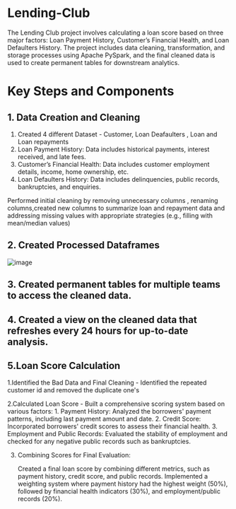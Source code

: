 # Lending-Club

The Lending Club project involves calculating a loan score based on three major factors: Loan Payment History, Customer’s Financial Health, and Loan Defaulters History. The project includes data cleaning, transformation, and storage processes using Apache PySpark, and the final cleaned data is used to create permanent tables for downstream analytics.

# Key Steps and Components
## 1. Data Creation and Cleaning
   1. Created 4 different Dataset - Customer, Loan Deafaulters , Loan and Loan repayments
   2. Loan Payment History: Data includes historical payments, interest received, and late fees.
   3. Customer’s Financial Health: Data includes customer employment details, income, home ownership, etc. 
   4. Loan Defaulters History: Data includes delinquencies, public records, bankruptcies, and enquiries.

Performed initial cleaning by removing unnecessary columns , renaming columns,created new columns to summarize loan and repayment data and addressing missing values with appropriate strategies (e.g., filling with mean/median values)



## 2. Created Processed Dataframes
![image](https://github.com/priyaljain04/Lending-Club/assets/44484014/4b12ae84-675c-4cef-9358-ba592215e30a)



## 3. Created permanent tables for multiple teams to access the cleaned data.

## 4. Created a view on the cleaned data that refreshes every 24 hours for up-to-date analysis.

## 5.Loan Score Calculation
   1.Identified the Bad Data and Final Cleaning - Identified the repeated customer id and removed the duplicate one's 

   2.Calculated Loan Score - 
   Built a comprehensive scoring system based on various factors:
      1. Payment History: Analyzed the borrowers' payment patterns, including last payment amount and date.
      2. Credit Score: Incorporated borrowers' credit scores to assess their financial health.
      3. Employment and Public Records: Evaluated the stability of employment and checked for any negative public records such as bankruptcies.

   3. Combining Scores for Final Evaluation:

      Created a final loan score by combining different metrics, such as payment history, credit score, and public records.
      Implemented a weighting system where payment history had the highest weight (50%), followed by financial health indicators (30%), and employment/public records (20%).
   


